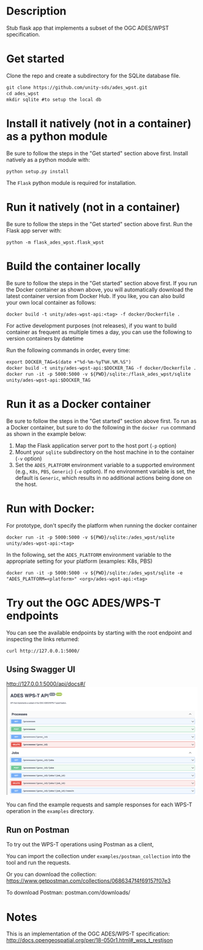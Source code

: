 # Description
Stub flask app that implements a subset of the OGC ADES/WPST specification.

# Get started
Clone the repo and create a subdirectory for the SQLite database file.

    git clone https://github.com/unity-sds/ades_wpst.git
    cd ades_wpst
    mkdir sqlite #to setup the local db

# Install it natively (not in a container) as a python module
Be sure to follow the steps in the "Get started" section above first.  Install
natively as a python module with:

    python setup.py install

The `Flask` python module is required for installation.

# Run it natively (not in a container)
Be sure to follow the steps in the "Get started" section above first.
Run the Flask app server with:

    python -m flask_ades_wpst.flask_wpst


# Build the container locally
Be sure to follow the steps in the "Get started" section above first.
If you run the Docker container as shown above, you will automatically download
the latest container version from Docker Hub.  If you like, you can also build
your own local container as follows:

    docker build -t unity/ades-wpst-api:<tag> -f docker/Dockerfile .
   
For active development purposes (not releases), if you want to build container as frequent as multiple times a day, you can use the following to version containers by datetime

Run the following commands in order, every time:

    export DOCKER_TAG=$(date +"%d-%m-%yT%H.%M.%S")
    docker build -t unity/ades-wpst-api:$DOCKER_TAG -f docker/Dockerfile .
    docker run -it -p 5000:5000 -v ${PWD}/sqlite:/flask_ades_wpst/sqlite unity/ades-wpst-api:$DOCKER_TAG

# Run it as a Docker container
Be sure to follow the steps in the "Get started" section above first.
To run as a Docker container, but sure to do the following in the `docker run`
command as shown in the example below:

1. Map the Flask application server port to the host port (`-p` option)
1. Mount your `sqlite` subdirectory on the host machine in to the container
(`-v` option)
1. Set the `ADES_PLATFORM` environment variable to a supported environment
(e.g., `K8s`, `PBS`, `Generic`) (`-e` option).  If no environment variable
is set, the default is `Generic`, which results in no additional actions
being done on the host.

# Run with Docker: 
For prototype, don't specify the platform when running the docker container

    docker run -it -p 5000:5000 -v ${PWD}/sqlite:/ades_wpst/sqlite unity/ades-wpst-api:<tag>


In the following, set the `ADES_PLATFORM` environment variable to the
appropriate setting for your platform (examples: K8s, PBS)

    docker run -it -p 5000:5000 -v ${PWD}/sqlite:/ades_wpst/sqlite -e "ADES_PLATFORM=<platform>" <org>/ades-wpst-api:<tag>

# Try out the OGC ADES/WPS-T endpoints
You can see the available endpoints by starting with the root endpoint and inspecting the links returned:

    curl http://127.0.0.1:5000/
    
## Using Swagger UI
http://127.0.0.1:5000/api/docs#/
![Screenshot](screenshot.png)

You can find the example requests and sample responses for each WPS-T operation in the `examples` directory. 

## Run on Postman
To try out the WPS-T operations using Postman as a client,

You can import the collection under `examples/postman_collection` into the tool and run the requests.
 
Or you can download the collection: https://www.getpostman.com/collections/0686347f4f69157f07e3

To download Postman: postman.com/downloads/

# Notes
This is an implementation of the OGC ADES/WPS-T specification:
http://docs.opengeospatial.org/per/18-050r1.html#_wps_t_restjson


